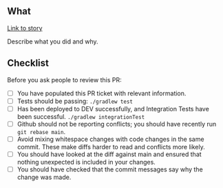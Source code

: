 ## What

[Link to story](https://dsdmoj.atlassian.net/browse/DCES-XXX)

Describe what you did and why.

## Checklist

Before you ask people to review this PR:

- [ ] You have populated this PR ticket with relevant information.
- [ ] Tests should be passing: `./gradlew test`
- [ ] Has been deployed to DEV successfully, and Integration Tests have been successful. `./gradlew integrationTest`
- [ ] Github should not be reporting conflicts; you should have recently run `git rebase main`.
- [ ] Avoid mixing whitespace changes with code changes in the same commit. These make diffs harder to read and conflicts more likely.
- [ ] You should have looked at the diff against main and ensured that nothing unexpected is included in your changes.
- [ ] You should have checked that the commit messages say why the change was made.
